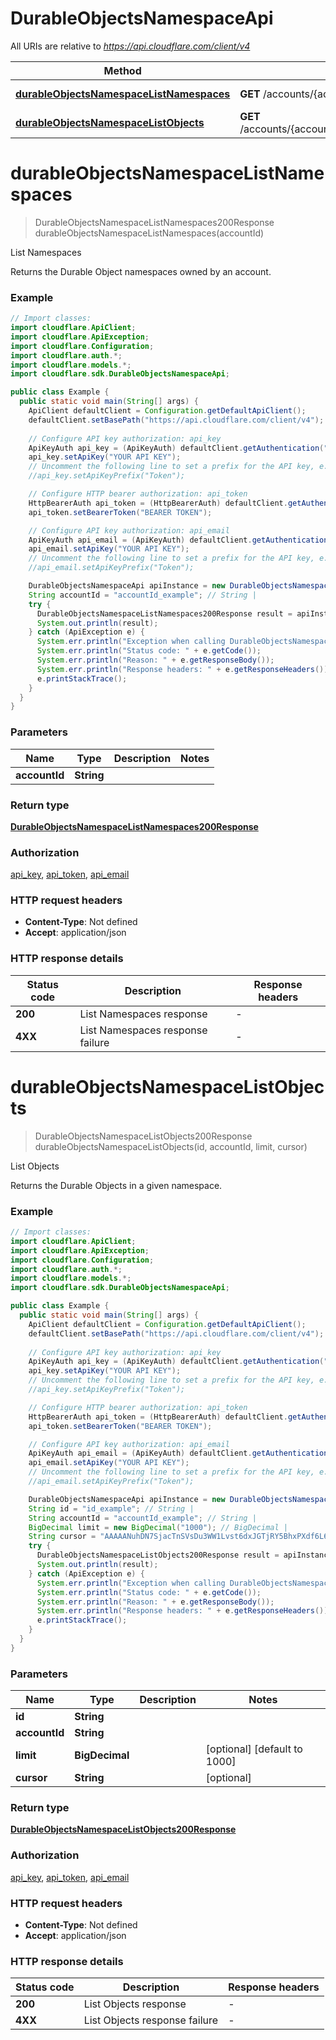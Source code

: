# DurableObjectsNamespaceApi

All URIs are relative to *https://api.cloudflare.com/client/v4*

| Method | HTTP request | Description |
|------------- | ------------- | -------------|
| [**durableObjectsNamespaceListNamespaces**](DurableObjectsNamespaceApi.md#durableObjectsNamespaceListNamespaces) | **GET** /accounts/{account_id}/workers/durable_objects/namespaces | List Namespaces |
| [**durableObjectsNamespaceListObjects**](DurableObjectsNamespaceApi.md#durableObjectsNamespaceListObjects) | **GET** /accounts/{account_id}/workers/durable_objects/namespaces/{id}/objects | List Objects |


<a id="durableObjectsNamespaceListNamespaces"></a>
# **durableObjectsNamespaceListNamespaces**
> DurableObjectsNamespaceListNamespaces200Response durableObjectsNamespaceListNamespaces(accountId)

List Namespaces

Returns the Durable Object namespaces owned by an account.

### Example
```java
// Import classes:
import cloudflare.ApiClient;
import cloudflare.ApiException;
import cloudflare.Configuration;
import cloudflare.auth.*;
import cloudflare.models.*;
import cloudflare.sdk.DurableObjectsNamespaceApi;

public class Example {
  public static void main(String[] args) {
    ApiClient defaultClient = Configuration.getDefaultApiClient();
    defaultClient.setBasePath("https://api.cloudflare.com/client/v4");
    
    // Configure API key authorization: api_key
    ApiKeyAuth api_key = (ApiKeyAuth) defaultClient.getAuthentication("api_key");
    api_key.setApiKey("YOUR API KEY");
    // Uncomment the following line to set a prefix for the API key, e.g. "Token" (defaults to null)
    //api_key.setApiKeyPrefix("Token");

    // Configure HTTP bearer authorization: api_token
    HttpBearerAuth api_token = (HttpBearerAuth) defaultClient.getAuthentication("api_token");
    api_token.setBearerToken("BEARER TOKEN");

    // Configure API key authorization: api_email
    ApiKeyAuth api_email = (ApiKeyAuth) defaultClient.getAuthentication("api_email");
    api_email.setApiKey("YOUR API KEY");
    // Uncomment the following line to set a prefix for the API key, e.g. "Token" (defaults to null)
    //api_email.setApiKeyPrefix("Token");

    DurableObjectsNamespaceApi apiInstance = new DurableObjectsNamespaceApi(defaultClient);
    String accountId = "accountId_example"; // String | 
    try {
      DurableObjectsNamespaceListNamespaces200Response result = apiInstance.durableObjectsNamespaceListNamespaces(accountId);
      System.out.println(result);
    } catch (ApiException e) {
      System.err.println("Exception when calling DurableObjectsNamespaceApi#durableObjectsNamespaceListNamespaces");
      System.err.println("Status code: " + e.getCode());
      System.err.println("Reason: " + e.getResponseBody());
      System.err.println("Response headers: " + e.getResponseHeaders());
      e.printStackTrace();
    }
  }
}
```

### Parameters

| Name | Type | Description  | Notes |
|------------- | ------------- | ------------- | -------------|
| **accountId** | **String**|  | |

### Return type

[**DurableObjectsNamespaceListNamespaces200Response**](DurableObjectsNamespaceListNamespaces200Response.md)

### Authorization

[api_key](../README.md#api_key), [api_token](../README.md#api_token), [api_email](../README.md#api_email)

### HTTP request headers

 - **Content-Type**: Not defined
 - **Accept**: application/json

### HTTP response details
| Status code | Description | Response headers |
|-------------|-------------|------------------|
| **200** | List Namespaces response |  -  |
| **4XX** | List Namespaces response failure |  -  |

<a id="durableObjectsNamespaceListObjects"></a>
# **durableObjectsNamespaceListObjects**
> DurableObjectsNamespaceListObjects200Response durableObjectsNamespaceListObjects(id, accountId, limit, cursor)

List Objects

Returns the Durable Objects in a given namespace.

### Example
```java
// Import classes:
import cloudflare.ApiClient;
import cloudflare.ApiException;
import cloudflare.Configuration;
import cloudflare.auth.*;
import cloudflare.models.*;
import cloudflare.sdk.DurableObjectsNamespaceApi;

public class Example {
  public static void main(String[] args) {
    ApiClient defaultClient = Configuration.getDefaultApiClient();
    defaultClient.setBasePath("https://api.cloudflare.com/client/v4");
    
    // Configure API key authorization: api_key
    ApiKeyAuth api_key = (ApiKeyAuth) defaultClient.getAuthentication("api_key");
    api_key.setApiKey("YOUR API KEY");
    // Uncomment the following line to set a prefix for the API key, e.g. "Token" (defaults to null)
    //api_key.setApiKeyPrefix("Token");

    // Configure HTTP bearer authorization: api_token
    HttpBearerAuth api_token = (HttpBearerAuth) defaultClient.getAuthentication("api_token");
    api_token.setBearerToken("BEARER TOKEN");

    // Configure API key authorization: api_email
    ApiKeyAuth api_email = (ApiKeyAuth) defaultClient.getAuthentication("api_email");
    api_email.setApiKey("YOUR API KEY");
    // Uncomment the following line to set a prefix for the API key, e.g. "Token" (defaults to null)
    //api_email.setApiKeyPrefix("Token");

    DurableObjectsNamespaceApi apiInstance = new DurableObjectsNamespaceApi(defaultClient);
    String id = "id_example"; // String | 
    String accountId = "accountId_example"; // String | 
    BigDecimal limit = new BigDecimal("1000"); // BigDecimal | 
    String cursor = "AAAAANuhDN7SjacTnSVsDu3WW1Lvst6dxJGTjRY5BhxPXdf6L6uTcpd_NVtjhn11OUYRsVEykxoUwF-JQU4dn6QylZSKTOJuG0indrdn_MlHpMRtsxgXjs-RPdHYIVm3odE_uvEQ_dTQGFm8oikZMohns34DLBgrQpc"; // String | 
    try {
      DurableObjectsNamespaceListObjects200Response result = apiInstance.durableObjectsNamespaceListObjects(id, accountId, limit, cursor);
      System.out.println(result);
    } catch (ApiException e) {
      System.err.println("Exception when calling DurableObjectsNamespaceApi#durableObjectsNamespaceListObjects");
      System.err.println("Status code: " + e.getCode());
      System.err.println("Reason: " + e.getResponseBody());
      System.err.println("Response headers: " + e.getResponseHeaders());
      e.printStackTrace();
    }
  }
}
```

### Parameters

| Name | Type | Description  | Notes |
|------------- | ------------- | ------------- | -------------|
| **id** | **String**|  | |
| **accountId** | **String**|  | |
| **limit** | **BigDecimal**|  | [optional] [default to 1000] |
| **cursor** | **String**|  | [optional] |

### Return type

[**DurableObjectsNamespaceListObjects200Response**](DurableObjectsNamespaceListObjects200Response.md)

### Authorization

[api_key](../README.md#api_key), [api_token](../README.md#api_token), [api_email](../README.md#api_email)

### HTTP request headers

 - **Content-Type**: Not defined
 - **Accept**: application/json

### HTTP response details
| Status code | Description | Response headers |
|-------------|-------------|------------------|
| **200** | List Objects response |  -  |
| **4XX** | List Objects response failure |  -  |

